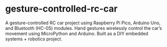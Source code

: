 # gesture-controlled-rc-car
A gesture-controlled RC car project using Raspberry Pi Pico, Arduino Uno, and Bluetooth (HC-05) modules. Hand gestures wirelessly control the car’s movement using MicroPython and Arduino. Built as a DIY embedded systems + robotics project.
